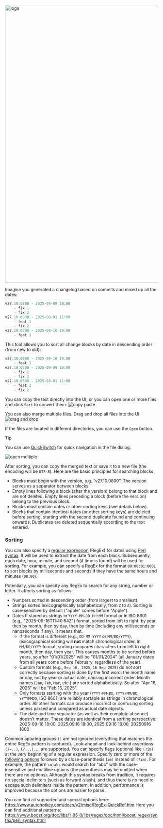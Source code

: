 <img width="1728" height="914" alt="logo" src="https://github.com/user-attachments/assets/6f221547-42b9-4917-8ea6-8f66c4ef3594" />

Imagine you generated a changelog based on commits and mixed up all the dates:
```js
v27.10.0800 - 2025-09-09 18:00
    - fix 1
    - fix 2
v27.10.0800 - 2025-08-01 11:00
    - feat 1
    - fix 2
v27.10.0800 - 2025-09-10 19:00
    - feat 1
```
This tool allows you to sort all change blocks by date in descending order (from new to old):
```js
v27.10.0800 - 2025-09-10 19:00
    - feat 1
v27.10.0800 - 2025-09-09 18:00
    - fix 1
    - fix 2
v27.10.0800 - 2025-08-01 11:00
    - feat 1
    - fix 2
```
You can copy the text directly into the UI, or you can open one or more files and click `Sort` to convert them:
![copy paste](https://github.com/user-attachments/assets/6d3d7e8c-05b6-4611-8a9d-4750b937f696)

You can also merge multiple files. Drag and drop all files into the UI:
![drag and drop](https://github.com/user-attachments/assets/e26a5bd1-384c-4983-80d3-1676f5f29c2c)

If the files are located in different directories, you can use the `Open` button.
> [!TIP]
> You can use [QuickSwitch](https://github.com/JoyHak/QuickSwitch) for quick navigation in the file dialog.

![open multiple](https://github.com/user-attachments/assets/63dfbe11-ef98-4256-99a9-4717516882d6)

After sorting, you can copy the merged text or save it to a new file (the encoding will be `UTF-8`). Here are the basic principles for searching blocks:
- Blocks must begin with the version, e.g. “v27.10.0800”. The version serves as a separator between blocks.
- Empty lines following a block (after the version) belong to that block and are not deleted. Empty lines preceding a block (before the version) belong to the previous block.
- Blocks must contain dates or other sorting keys (see details below).
- Blocks that contain identical dates (or other sorting keys) are deleted before sorting, starting with the second duplicate found and continuing onwards. Duplicates are deleted sequentially according to the text entered.

### Sorting
You can also specify a [regular expression](https://www.geeksforgeeks.org/dsa/write-regular-expressions/) (RegEx) for dates using [Perl syntax](https://www.boost.org/doc/libs/1_85_0/libs/regex/doc/html/boost_regex/syntax/perl_syntax.html). It will be used to extract the date from each block. Subsequently, each date, hour, minute, and second (if time is found) will be used for sorting. For example, you can specify a RegEx for the format `00:00:01:0001` to sort blocks by milliseconds and seconds if they have the same hours and minutes (`00:00`).

Potentially, you can specify any RegEx to search for any string, number or letter. It affects sorting as follows:
- Numbers sorted in descending order (from largest to smallest).
- Strings sorted lexicographically (alphabetically, from `Z` to `A`). Sorting is case-sensitive by default ("apple" comes before "Apple").
- Dates If stored as strings in `YYYY-MM-DD HH:MM` format or in ISO 8601 (e.g., "2025-09-16T11:40:54Z") format, sorted from left to right: by year, then by month, then by day, then by time (including any milliseconds or nanoseconds if any). It means that.
    - If the format is different (e.g., `DD-MM-YYYY` or `MM/DD/YYYY`), lexicographical sorting will **not** match chronological order. In `MM/DD/YYYY` format, sorting compares characters from left to right: month, then day, then year. This causes months to be sorted before years, so after "01/01/2025" will be "01/01/2024" (all January dates from all years come before February, regardless of the year).
    - Custom formats (e.g., `Sep 16, 2025`, `16 Sep 2025`) do not sort correctly because sorting is done by the first word: the month name or day, not by year or actual date, causing incorrect order. Month names (`Jan`, `Feb`, `Mar`, etc.) are sorted alphabetically. So after "Apr 16, 2025" will be "Feb 16, 2025".
    - Only formats starting with the year (`YYYY-MM-DD`, `YYYY/MM/DD`, `YYYYMMDD`, ISO 8601) are reliably sortable as strings in chronological order. All other formats can produce incorrect or confusing sorting unless parsed and compared as actual date objects.
    - The date and time separator (as well as their complete absence) doesn't matter. These dates are identical from a sorting perspective: 2025-09-16 18:00, 2025.09.16 18:00, 2025:09:16 18.00, 20250916 1800

Common apturing groups `()` are not ignored (everything that matches the entire RegEx pattern is captured). Look-ahead and look-behind assertions `(?=..)`, `(?!..)`, ... are supported. You can specify flags (options) like `(?im)` at the very beginning of a regular expression. Specify zero or more of the [following options](https://www.autohotkey.com/docs/v2/misc/RegEx-QuickRef.htm#Options) followed by a close-parenthesis (`im)` instead of `(?im)`. For example, the pattern `im)abc` would search for "abc" with the case-insensitive and multiline options (the parenthesis may be omitted when there are no options). Although this syntax breaks from tradition, it requires no special delimiters (such as forward-slash), and thus there is no need to escape such delimiters inside the pattern. In addition, performance is improved because the options are easier to parse.

You can find all supported and special options here: https://www.autohotkey.com/docs/v2/misc/RegEx-QuickRef.htm
Here you can find additional patterns: https://www.boost.org/doc/libs/1_85_0/libs/regex/doc/html/boost_regex/syntax/perl_syntax.html
